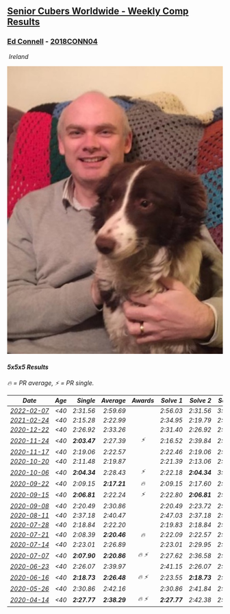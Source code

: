 <style>table {white-space: nowrap;}</style>
<link rel="stylesheet" type="text/css" href="/scw-comp/css/flags.css" />

## [Senior Cubers Worldwide - Weekly Comp Results](/scw-comp/results/)
### [Ed Connell](README.md) - [2018CONN04](https://www.worldcubeassociation.org/persons/2018CONN04?event=555)

<i class="flag flag-IE" />&nbsp;Ireland

![Ed Connell](1583010027.jpg)

#### 5x5x5 Results

<span style="white-space: nowrap;">🔥 = PR average</span>, <span style="white-space: nowrap;">⚡ = PR single</span>.

| Date | Age | Single | Average | Awards | Solve 1 | Solve 2 | Solve 3 | Solve 4 | Solve 5 | Video |
| :--: | :--: | --: | --: | :--: | --: | --: | --: | --: | --: | :-- |
| [2022-02-07](../../results/2022-02-07/555.md) | <40 | 2:31.56 | 2:59.69 |  | 2:56.03 | 2:31.56 | 3:31.48 | DNS | DNS | [Desktop](https://www.facebook.com/events/348205073823528/permalink/354572189853483) / [Mobile](https://m.facebook.com/events/348205073823528?view=permalink&id=354572189853483) |
| [2021-02-24](../../results/2021-02-24/555.md) | <40 | 2:15.28 | 2:22.99 |  | 2:34.95 | 2:19.79 | 2:26.23 | 2:22.94 | 2:15.28 | [Desktop](https://www.facebook.com/events/256148192722702/permalink/262489592088562) / [Mobile](https://m.facebook.com/events/256148192722702?view=permalink&id=262489592088562) |
| [2020-12-22](../../results/2020-12-22/555.md) | <40 | 2:26.92 | 2:33.26 |  | 2:31.40 | 2:26.92 | 2:41.82 | 2:35.82 | 2:32.57 | [Desktop](https://www.facebook.com/events/202563571576862/permalink/207613391071880) / [Mobile](https://m.facebook.com/events/202563571576862?view=permalink&id=207613391071880) |
| [2020-11-24](../../results/2020-11-24/555.md) | <40 | **2:03.47** | 2:27.39 | ⚡ | 2:16.52 | 2:39.84 | 2:25.81 | **2:03.47** | 2:40.95 | [Desktop](https://www.facebook.com/events/383885642947563/permalink/388119865857474) / [Mobile](https://m.facebook.com/events/383885642947563?view=permalink&id=388119865857474) |
| [2020-11-17](../../results/2020-11-17/555.md) | <40 | 2:19.06 | 2:22.57 |  | 2:22.46 | 2:19.06 | 2:19.22 | 2:27.07 | 2:26.04 | [Desktop](https://www.facebook.com/events/385577379164063/permalink/389474722107662) / [Mobile](https://m.facebook.com/events/385577379164063?view=permalink&id=389474722107662) |
| [2020-10-20](../../results/2020-10-20/555.md) | <40 | 2:11.48 | 2:19.87 |  | 2:21.39 | 2:13.06 | 2:11.48 | 2:28.66 | 2:25.15 | [Desktop](https://www.facebook.com/events/758279974902955/permalink/762963641101255) / [Mobile](https://m.facebook.com/events/758279974902955?view=permalink&id=762963641101255) |
| [2020-10-06](../../results/2020-10-06/555.md) | <40 | **2:04.34** | 2:28.43 | ⚡ | 2:22.18 | **2:04.34** | 3:11.40 | 2:22.69 | 2:40.43 | [Desktop](https://www.facebook.com/events/2766581680255939/permalink/2772125653034875) / [Mobile](https://m.facebook.com/events/2766581680255939?view=permalink&id=2772125653034875) |
| [2020-09-22](../../results/2020-09-22/555.md) | <40 | 2:09.15 | **2:17.21** | 🔥 | 2:09.15 | 2:17.60 | 2:38.24 | 2:19.70 | 2:14.34 | [Desktop](https://www.facebook.com/events/342541897161786/permalink/346210916794884) / [Mobile](https://m.facebook.com/events/342541897161786?view=permalink&id=346210916794884) |
| [2020-09-15](../../results/2020-09-15/555.md) | <40 | **2:06.81** | 2:22.24 | ⚡ | 2:22.80 | **2:06.81** | 2:15.93 | 2:28.00 | 2:30.83 | [Desktop](https://www.facebook.com/events/655903882008117/permalink/660520441546461) / [Mobile](https://m.facebook.com/events/655903882008117?view=permalink&id=660520441546461) |
| [2020-09-08](../../results/2020-09-08/555.md) | <40 | 2:20.49 | 2:30.86 |  | 2:20.49 | 2:23.72 | 2:28.32 | 2:54.58 | 2:40.53 | [Desktop](https://www.facebook.com/events/342884623427933/permalink/346075856442143) / [Mobile](https://m.facebook.com/events/342884623427933?view=permalink&id=346075856442143) |
| [2020-08-11](../../results/2020-08-11/555.md) | <40 | 2:37.18 | 2:40.47 |  | 2:47.03 | 2:37.18 | 2:37.21 | DNS | DNS | [Desktop](https://www.facebook.com/events/1112228215845470/permalink/1116787568722868) / [Mobile](https://m.facebook.com/events/1112228215845470?view=permalink&id=1116787568722868) |
| [2020-07-28](../../results/2020-07-28/555.md) | <40 | 2:18.84 | 2:22.20 |  | 2:19.83 | 2:18.84 | 2:27.38 | 2:25.78 | 2:20.99 | [Desktop](https://www.facebook.com/events/299658408049797/permalink/302893807726257) / [Mobile](https://m.facebook.com/events/299658408049797?view=permalink&id=302893807726257) |
| [2020-07-21](../../results/2020-07-21/555.md) | <40 | 2:08.39 | **2:20.46** | 🔥 | 2:22.09 | 2:22.57 | 2:08.39 | 3:07.73 | 2:16.71 | [Desktop](https://www.facebook.com/events/3081159145282455/permalink/3093755244022845) / [Mobile](https://m.facebook.com/events/3081159145282455?view=permalink&id=3093755244022845) |
| [2020-07-14](../../results/2020-07-14/555.md) | <40 | 2:23.01 | 2:26.89 |  | 2:23.01 | 2:29.95 | 2:23.28 | 2:32.15 | 2:27.44 | [Desktop](https://www.facebook.com/events/2729568740635198/permalink/2733809580211114) / [Mobile](https://m.facebook.com/events/2729568740635198?view=permalink&id=2733809580211114) |
| [2020-07-07](../../results/2020-07-07/555.md) | <40 | **2:07.90** | **2:20.86** | 🔥 ⚡ | 2:27.62 | 2:36.58 | 2:20.17 | 2:14.79 | **2:07.90** | [Desktop](https://www.facebook.com/events/307625317040136/permalink/310415873427747) / [Mobile](https://m.facebook.com/events/307625317040136?view=permalink&id=310415873427747) |
| [2020-06-23](../../results/2020-06-23/555.md) | <40 | 2:26.07 | 2:39.97 |  | 2:41.15 | 2:26.07 | 2:45.36 | 2:33.41 | 2:48.66 | [Desktop](https://www.facebook.com/events/268636114456043/permalink/272287580757563) / [Mobile](https://m.facebook.com/events/268636114456043?view=permalink&id=272287580757563) |
| [2020-06-16](../../results/2020-06-16/555.md) | <40 | **2:18.73** | **2:26.48** | 🔥 ⚡ | 2:23.55 | **2:18.73** | 2:26.76 | 2:29.12 | 2:52.25 | [Desktop](https://www.facebook.com/events/256188575607890/permalink/258981835328564) / [Mobile](https://m.facebook.com/events/256188575607890?view=permalink&id=258981835328564) |
| [2020-05-26](../../results/2020-05-26/555.md) | <40 | 2:30.86 | 2:42.16 |  | 2:30.86 | 2:41.84 | 2:53.77 | DNS | DNS | [Desktop](https://www.facebook.com/events/637852836799991/permalink/640338936551381) / [Mobile](https://m.facebook.com/events/637852836799991?view=permalink&id=640338936551381) |
| [2020-04-14](../../results/2020-04-14/555.md) | <40 | **2:27.77** | **2:38.29** | 🔥 ⚡ | **2:27.77** | 2:42.38 | 2:44.73 | DNS | DNS | [Desktop](https://www.facebook.com/events/1400953806773430/permalink/1404474776421333) / [Mobile](https://m.facebook.com/events/1400953806773430?view=permalink&id=1404474776421333) |


<!-- Global site tag (gtag.js) - Google Analytics -->
<script async src="https://www.googletagmanager.com/gtag/js?id=UA-86348435-3"></script>
<script>window.dataLayer = window.dataLayer || []; function gtag() {dataLayer.push(arguments);} gtag('js', new Date()); gtag('config', 'UA-86348435-3');</script>
